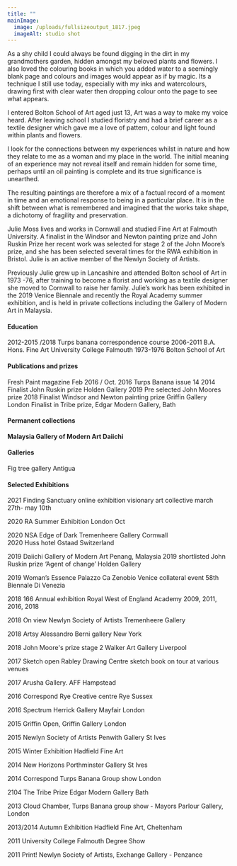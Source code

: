 ```yaml
---
title: ""
mainImage:
  image: /uploads/fullsizeoutput_1817.jpeg
  imageAlt: studio shot
---
```

As a shy child I could always be found digging in the dirt in my grandmothers garden, hidden amongst my beloved plants and flowers. I also loved the colouring books in which you added water to a seemingly blank page and colours and images would appear as if by magic. Its a technique I still use today, especially with my inks and watercolours, drawing first with clear water then dropping colour onto the page to see what appears.

I entered Bolton School of Art aged just 13, Art was a way to make my voice heard. After leaving school I studied floristry and had a brief career as a textile designer which gave me a love of pattern, colour and light found within plants and flowers.

I look for the connections between my experiences whilst in nature and how they relate to me as a woman and my place in the world. The initial meaning of an experience may not reveal itself and remain hidden for some time, perhaps until an oil painting is complete and its true significance is unearthed. 

The resulting paintings are therefore a mix of a factual record of a moment in time and an emotional response to being in a particular place. It is in the shift between what is remembered and imagined that the works take shape, a dichotomy of fragility and preservation. 

Julie Moss lives and works in Cornwall and studied Fine Art at Falmouth University. A finalist in the Windsor and Newton painting prize and John Ruskin Prize her recent work was selected for stage 2 of the John Moore’s prize, and she has been selected several times for the RWA exhibition in Bristol. Julie is an active member of the Newlyn Society of Artists. 

Previously Julie grew up in Lancashire and attended Bolton school of Art in 1973 -76, after training to become a florist and working as a textile designer she moved to Cornwall to raise her family.
Julie’s work has been exhibited in the 2019 Venice Biennale and recently the Royal Academy summer exhibition, and is held in private collections including the Gallery of Modern Art in Malaysia.

#### Education

2012-2015 /2018  Turps banana correspondence course 
2006-2011  B.A. Hons. Fine Art University College Falmouth
1973-1976 Bolton School of Art

#### Publications and prizes

Fresh Paint magazine Feb 2016 / Oct. 2016
Turps Banana issue 14 2014
Finalist John Ruskin prize Holden Gallery 2019
Pre selected John Moores prize 2018
Finalist Windsor and Newton painting prize Griffin Gallery London 
Finalist in Tribe prize, Edgar Modern Gallery, Bath

#### Permanent collections

**Malaysia Gallery of Modern Art Daiichi**

#### Galleries

Fig tree gallery Antigua

#### Selected Exhibitions

2021 Finding Sanctuary online exhibition visionary art collective march 27th- may 10th 

2020 RA Summer Exhibition London Oct 

2020 NSA Edge of Dark Tremenheere Gallery Cornwall \
2020 Huss hotel Gstaad Switzerland 

2019  Daiichi Gallery of Modern Art Penang, Malaysia 
2019 shortlisted John Ruskin prize ‘Agent of change’ Holden Gallery 

2019 Woman’s  Essence Palazzo Ca Zenobio Venice collateral event 58th Biennale Di Venezia 

2018 166 Annual exhibition Royal West of England Academy 2009, 2011, 2016, 2018

2018 On view Newlyn Society of Artists  Tremenheere Gallery 

2018 Artsy Alessandro Berni gallery New York

2018 John Moore's prize stage 2 Walker Art Gallery Liverpool

2017  Sketch open Rabley Drawing Centre  sketch book on tour at various venues

2017 Arusha Gallery. AFF Hampstead 

2016 Correspond Rye Creative centre Rye Sussex 

2016 Spectrum   Herrick Gallery Mayfair London 

2015  Griffin Open, Griffin Gallery  London 

2015 Newlyn Society of Artists Penwith Gallery St Ives

2015 Winter Exhibition Hadfield Fine Art 

2014 New Horizons  Porthminster Gallery St Ives

2014 Correspond   Turps Banana Group show  London 

2104  The Tribe Prize    Edgar Modern Gallery   Bath 

2013 Cloud Chamber, Turps Banana group show - Mayors Parlour Gallery, London 

2013/2014 Autumn Exhibition Hadfield Fine Art, Cheltenham

2011 University College Falmouth Degree Show

2011 Print! Newlyn Society of Artists, Exchange Gallery - Penzance